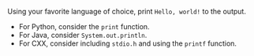 Using your favorite language of choice, print `Hello, world!` to the output.

- For Python, consider the `print` function.
- For Java, consider `System.out.println`.
- For CXX, consider including `stdio.h` and using the `printf` function.
